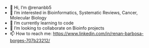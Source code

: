 - 👋 Hi, I’m @renanbb5
- 👀 I’m interested in Bioinformatics, Systematic Reviews, Cancer, Molecular Biology
- 🌱 I’m currently learning to code
- 💞️ I’m looking to collaborate on Bioinfo projects
- 📫 How to reach me: https://www.linkedin.com/in/renan-barbosa-borges-707b23212/

<!---
renanbb5/renanbb5 is a ✨ special ✨ repository because its `README.md` (this file) appears on your GitHub profile.
You can click the Preview link to take a look at your changes.
--->
